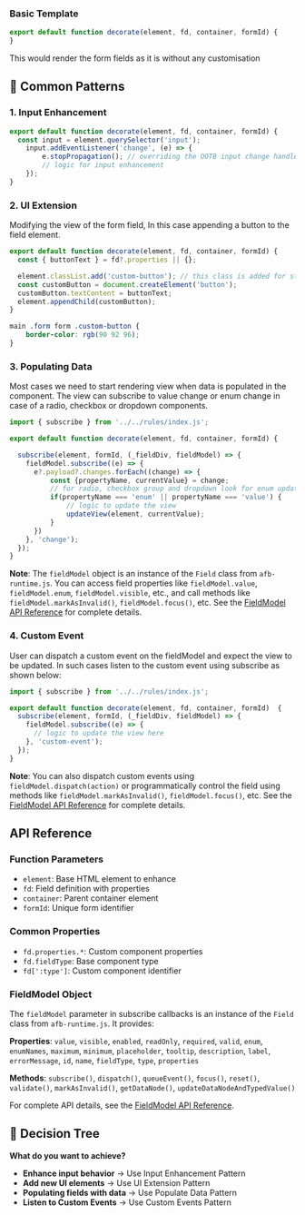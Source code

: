 
### Basic Template
```javascript
export default function decorate(element, fd, container, formId) {
}
```
This would render the form fields as it is without any customisation

## 🎯 Common Patterns

### 1. Input Enhancement

```javascript
export default function decorate(element, fd, container, formId) {
  const input = element.querySelector('input');
    input.addEventListener('change', (e) => {
        e.stopPropagation(); // overriding the OOTB input change handler
        // logic for input enhancement
    });
}
```

### 2. UI Extension

Modifying the view of the form field, In this case appending a button to the field element.

```javascript
export default function decorate(element, fd, container, formId) {
  const { buttonText } = fd?.properties || {};

  element.classList.add('custom-button'); // this class is added for styling 
  const customButton = document.createElement('button');
  customButton.textContent = buttonText;
  element.appendChild(customButton);
}
```

```css
main .form form .custom-button {
    border-color: rgb(90 92 96);
} 

```

### 3. Populating Data

Most cases we need to start rendering view when data is populated in the component. 
The view can subscribe to value change or enum change in case of a radio, checkbox or dropdown components.

  ```javascript
  import { subscribe } from '../../rules/index.js';

  export default function decorate(element, fd, container, formId) {

    subscribe(element, formId, (_fieldDiv, fieldModel) => {
      fieldModel.subscribe((e) => {
        e?.payload?.changes.forEach((change) => {
            const {propertyName, currentValue} = change;
            // for radio, checkbox group and dropdown look for enum updates for other check for value updates
            if(propertyName === 'enum' || propertyName === 'value') {
                // logic to update the view 
                updateView(element, currentValue);
            }
        })
      }, 'change');
    });
  }
  ```

**Note**: The `fieldModel` object is an instance of the `Field` class from `afb-runtime.js`. You can access field properties like `fieldModel.value`, `fieldModel.enum`, `fieldModel.visible`, etc., and call methods like `fieldModel.markAsInvalid()`, `fieldModel.focus()`, etc. See the [FieldModel API Reference](../custom-components.md#fieldmodel-api-reference) for complete details.


  ### 4. Custom Event

User can dispatch a custom event on the fieldModel and expect the view to be updated.
In such cases listen to the custom event using subscribe as shown below:

  ```javascript
  import { subscribe } from '../../rules/index.js';

  export default function decorate(element, fd, container, formId)  {
    subscribe(element, formId, (_fieldDiv, fieldModel) => {
      fieldModel.subscribe((e) => {
        // logic to update the view here
      }, 'custom-event');
    });
  }
  ```

**Note**: You can also dispatch custom events using `fieldModel.dispatch(action)` or programmatically control the field using methods like `fieldModel.markAsInvalid()`, `fieldModel.focus()`, etc. See the [FieldModel API Reference](../custom-components.md#fieldmodel-api-reference) for complete details.


## API Reference

### Function Parameters
- `element`: Base HTML element to enhance
- `fd`: Field definition with properties
- `container`: Parent container element  
- `formId`: Unique form identifier

### Common Properties
- `fd.properties.*`: Custom component properties
- `fd.fieldType`: Base component type
- `fd[':type']`: Custom component identifier

### FieldModel Object
The `fieldModel` parameter in subscribe callbacks is an instance of the `Field` class from `afb-runtime.js`. It provides:

**Properties**: `value`, `visible`, `enabled`, `readOnly`, `required`, `valid`, `enum`, `enumNames`, `maximum`, `minimum`, `placeholder`, `tooltip`, `description`, `label`, `errorMessage`, `id`, `name`, `fieldType`, `type`, `properties`

**Methods**: `subscribe()`, `dispatch()`, `queueEvent()`, `focus()`, `reset()`, `validate()`, `markAsInvalid()`, `getDataNode()`, `updateDataNodeAndTypedValue()`

For complete API details, see the [FieldModel API Reference](../custom-components.md#fieldmodel-api-reference).

## 🎲 Decision Tree

**What do you want to achieve?**
- **Enhance input behavior** → Use Input Enhancement Pattern
- **Add new UI elements** → Use UI Extension Pattern
- **Populating fields with data** → Use Populate Data Pattern
- **Listen to Custom Events** → Use Custom Events Pattern

